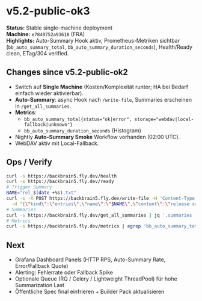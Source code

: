 # v5.2-public-ok3

**Status:** Stable single-machine deployment  
**Machine:** `e7849752a93618` (FRA)  
**Highlights:** Auto-Summary Hook aktiv, Prometheus-Metriken sichtbar (`bb_auto_summary_total`, `bb_auto_summary_duration_seconds`), Health/Ready clean, ETag/304 verified.

## Changes since v5.2-public-ok2
- Switch auf **Single Machine** (Kosten/Komplexität runter; HA bei Bedarf einfach wieder aktivierbar).
- **Auto-Summary**: async Hook nach `/write-file`, Summaries erscheinen in `/get_all_summaries`.
- **Metrics**: 
  - `bb_auto_summary_total{status="ok|error", storage="webdav|local-fallback|unknown"}`
  - `bb_auto_summary_duration_seconds` (Histogram)
- Nightly **Auto-Summary Smoke** Workflow vorhanden (02:00 UTC).
- WebDAV aktiv mit Local-Fallback.

## Ops / Verify
```bash
curl -s https://backbrain5.fly.dev/health
curl -s https://backbrain5.fly.dev/ready
# Trigger Summary
NAME="rel_$(date +%s).txt"
curl -s -X POST https://backbrain5.fly.dev/write-file -H 'Content-Type: application/json' \
  -d "{\"kind\":\"entries\",\"name\":\"$NAME\",\"content\":\"release smoke\"}"
# Summaries
curl -s https://backbrain5.fly.dev/get_all_summaries | jq '.summaries | length'
# Metrics
curl -s https://backbrain5.fly.dev/metrics | egrep 'bb_auto_summary_total|bb_auto_summary_duration_seconds'
```

## Next
- Grafana Dashboard Panels (HTTP RPS, Auto-Summary Rate, Error/Fallback Quote)
- Alerting: Fehlerrate oder Fallback Spike
- Optionale Queue (RQ / Celery / Lightweight ThreadPool) für hohe Summarization Last
- Öffentliche Spec final einfrieren + Builder Pack aktualisieren
